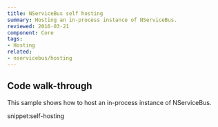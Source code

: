 ```yaml
---
title: NServiceBus self hosting
summary: Hosting an in-process instance of NServiceBus.
reviewed: 2016-03-21
component: Core
tags:
- Hosting
related:
- nservicebus/hosting
---
```


## Code walk-through

This sample shows how to host an in-process instance of NServiceBus.

snippet:self-hosting